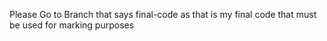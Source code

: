 Please Go to Branch that says final-code as that is my final code that must be used for marking purposes

